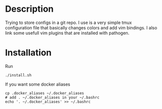 # Description

Trying to store configs in a git repo.
I use is a very simple tmux configuration file that basically changes colors and add vim bindings.
I also link some usefull vim plugins that are installed with pathogen.

# Installation
Run
```
./install.sh
```
If you want some docker aliases
```
cp .docker_aliases ~/.docker_aliases
# add . ~/.docker_aliases in your ~/.bashrc
echo '. ~/.docker_aliases' >> ~/.bashrc
```
